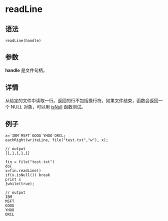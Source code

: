 # readLine

## 语法

`readLine(handle)`

## 参数

**handle** 是文件句柄。

## 详情

从给定的文件中读取一行。返回的行不包括换行符。如果文件结束，函数会返回一个 NULL 对象，可以用 [isNull](../i/isNull.html) 函数测试。

## 例子

```
x=`IBM`MSFT`GOOG`YHOO`ORCL;
eachRight(writeLine, file("test.txt","w"), x);

// output
[1,1,1,1,1]

fin = file("test.txt")
do{
x=fin.readLine()
if(x.isNull()) break
print x
}while(true);

// output
IBM
MSFT
GOOG
YHOO
ORCL
```

